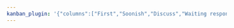 ```yaml
---
kanban_plugin: '{"columns":["First","Soonish","Discuss","Waiting response"],"scope":"folder","showFilepath":true,"consolidateTags":false}'
---
```



